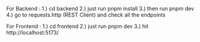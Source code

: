 For Backend :
  1.) cd backend
  2.) just run pnpm install
  3.) then run pnpm dev
  4.) go to requests.http (REST Client) and check all the endpoints
  
For Frontend :
  1.) cd frontend
  2.) just run pnpm dev 
  3.) hit http://localhost:5173/
  
